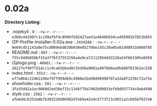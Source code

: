 0.02a
=====

**Directory Listing:**

 - .nojekyll : `0` : `-rw-r--r--` - `e3b0c44298fc1c149afbf4c8996fb92427ae41e4649b934ca495991b7852b855`
 - I2P-Profile-Installer-0.02a.exe : `2434280` : `-rw-r--r--` - `0e69cd51143a0e75cd089ebd838b038e85270be1d3c20a05a81d989316868f05`
 - README.md : `807` : `-rw-r--r--` - `f55c949b050bf15a3f76f27553256a4e9ca7211295ddd2220a54f603305e8459`
 - i2plogo.png : `46661` : `-rw-r--r--` - `2622fef997fd1dcc1c0ca63bbed0c55d50a9001ad976b8aa9bb08f023b2ec528`
 - index.html : `3553` : `-rw-r--r--` - `ef7a0b6c224622d6ef97f994db9c4980e2bdd0d96998f87a2da8f3250c72a75e`
 - showhider.css : `391` : `-rw-r--r--` - `3fa35d42a1ec9060d2ed38ef15c13d4f79a7002b09033ef60d937734c9ab4490`
 - style.css : `2562` : `-rw-r--r--` - `afe6d4cb352e0b7b303228d06902d7eb9a42e9c6f73f13c0651a2cb65bf037e0`

